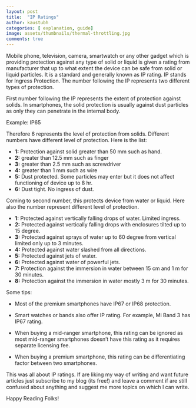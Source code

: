 ```yaml
---
layout: post
title:  "IP Ratings"
author: kaustubh
categories: [ explanation, guide]
image: assets/thumbnails/thermal-throttling.jpg
comments: true
---
```


Mobile phone, television, camera, smartwatch or any other gadget which is providing protection against any type of solid or liquid is given a rating from manufacturer that up to what extent the device can be safe from solid or liquid particles. It is a standard and generally known as IP rating. IP stands for Ingress Protection. The number following the IP represents two different types of protection.

First number following the IP represents the extent of protection against solids. In smartphones, the solid protection is usually against dust particles as only they can penetrate in the internal body.

Example: IP65

Therefore 6 represents the level of protection from solids. Different numbers have different level of protection. Here is the list:

- **1:** Protection against solid greater than 50 mm such as hand.
- **2:** greater than 12.5 mm such as finger
- **3:** greater than 2.5 mm such as screwdriver
- **4:** greater than 1 mm such as wire
- **5:** Dust protected. Some particles may enter but it does not affect functioning of device up to 8 hr.
- **6:** Dust tight. No ingress of dust.

Coming to second number, this protects device from water or liquid. Here also the number represent different level of protection.

- **1:** Protected against vertically falling drops of water. Limited ingress.
- **2:** Protected against vertically falling drops with enclosures tilted up to 15 degree.
- **3:** Protected against sprays of water up to 60 degree from vertical limited only up to 3 minutes.
- **4:** Protected against water slashed from all directions.
- **5:** Protected against jets of water.
- **6:** Protected against water of powerful jets.
- **7:** Protection against the immersion in water between 15 cm and 1 m for 30 minutes.
- **8:** Protection against the immersion in water mostly 3 m for 30 minutes.

Some tips:

- Most of the premium smartphones have IP67 or IP68 protection.

- Smart watches or bands also offer IP rating. For example, Mi Band 3 has IP67 rating.

- When buying a mid-ranger smartphone, this rating can be ignored as most mid-ranger smartphones doesn’t have this rating as it requires separate licensing fee.

- When buying a premium smartphone, this rating can be differentiating factor between two smartphones.

 
This was all about IP ratings. If are liking my way of writing and want future articles just subscribe to my blog (its free!) and leave a comment if are still confused about anything and suggest me more topics on which I can write.

Happy Reading Folks!